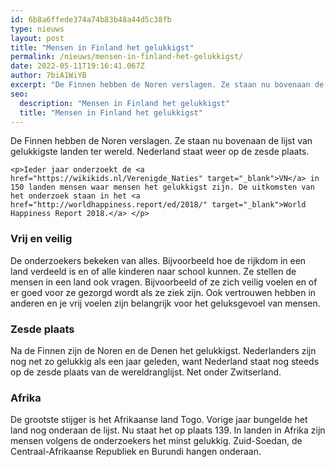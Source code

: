 ```yaml
---
id: 6b8a6ffede374a74b83b48a44d5c38fb
type: nieuws
layout: post
title: "Mensen in Finland het gelukkigst"
permalink: /nieuws/mensen-in-finland-het-gelukkigst/
date: 2022-05-11T19:16:41.067Z
author: 7biA1WiYB
excerpt: "De Finnen hebben de Noren verslagen. Ze staan nu bovenaan de lijst van gelukkigste landen ter wereld. Nederland staat weer op de zesde plaats.  "
seo:
  description: "Mensen in Finland het gelukkigst"
  title: "Mensen in Finland het gelukkigst"
---
```

De Finnen hebben de Noren verslagen. Ze staan nu bovenaan de lijst van gelukkigste landen ter wereld. Nederland staat weer op de zesde plaats.  

    <p>Ieder jaar onderzoekt de <a href="https://wikikids.nl/Verenigde_Naties" target="_blank">VN</a> in 150 landen mensen waar mensen het gelukkigst zijn. De uitkomsten van het onderzoek staan in het <a href="http://worldhappiness.report/ed/2018/" target="_blank">World Happiness Report 2018.</a> </p>
<h3>Vrij en veilig</h3>
<p>De onderzoekers bekeken van alles. Bijvoorbeeld hoe de rijkdom in een land verdeeld is en of alle kinderen naar school kunnen. Ze stellen de mensen in een land ook vragen. Bijvoorbeeld of ze zich veilig voelen en of er goed voor ze gezorgd wordt als ze ziek zijn. Ook vertrouwen hebben in anderen en je vrij voelen zijn belangrijk voor het geluksgevoel van mensen.</p>
<h3>Zesde plaats</h3>
<p>Na de Finnen zijn de Noren en de Denen het gelukkigst. Nederlanders zijn nog net zo gelukkig als een jaar geleden, want Nederland staat nog steeds op de zesde plaats van de wereldranglijst. Net onder Zwitserland.</p>
<h3>Afrika</h3>
<p>De grootste stijger is het Afrikaanse land Togo. Vorige jaar bungelde het land nog onderaan de lijst. Nu staat het op plaats 139. In landen in Afrika zijn mensen volgens de onderzoekers het minst gelukkig. Zuid-Soedan, de Centraal-Afrikaanse Republiek en Burundi hangen onderaan.</p>  
